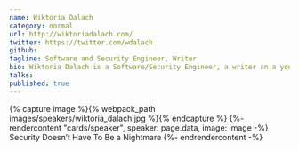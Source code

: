 ```yaml
---
name: Wiktoria Dalach
category: normal
url: http://wiktoriadalach.com/
twitter: https://twitter.com/wdalach
github:
tagline: Software and Security Engineer, Writer
bio: Wiktoria Dalach is a Software/Security Engineer, a writer an a youtuber. She has been building apps for nearly a decade now. She has organized over 30 workshops for Webmuses, a community she co-founded in 2012. She's a RailsGirls mentor. Her interests focus on creativity, art and cybersecurity.
talks:
published: true
---
```


{% capture image %}{% webpack_path images/speakers/wiktoria_dalach.jpg %}{% endcapture %}
{%- rendercontent "cards/speaker", speaker: page.data, image: image -%}
Security Doesn’t Have To Be a Nightmare
{%- endrendercontent -%}
